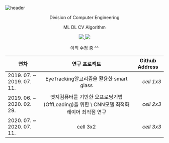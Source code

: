 ![header](https://capsule-render.vercel.app/api?type=waving&color=auto&height=300&section=header&text=Duhyeuk%20Chang&fontSize=90&animation=fadeIn&fontAlignY=38&desc=Proile%20CV%20&descAlignY=51&descAlign=62)
<p align='center'> Division of Computer Engineering </p>
<p align='center'> ML DL CV Algorithm </p>
<p align='center'>
  <a href="https://github.com/kyechan99/capsule-render/labels/Idea">
    <img src="https://img.shields.io/badge/IDEA%20ISSUE%20-%23F7DF1E.svg?&style=for-the-badge&&logoColor=white"/>
  </a>
  <a href="#demo">
    <img src="https://img.shields.io/badge/DEMO%20-%234FC08D.svg?&style=for-the-badge&&logoColor=white"/>
  </a>

  <p align='center'> 아직 수정 중 ^^ </p>
</p>

|  <center> 연차 </center> |  <center> 연구 프로젝트 </center> |  <center> Github Address </center> |
|:--------|:--------:|--------:|
| 2019. 07. ~ 2019. 07. 11. | <center> EyeTracking알고리즘을 활용한 smart glass </center> |*cell 1x3* |
| 2019. 06. ~ 2020. 02. 29. | <center> 엣지컴퓨터를 기반한 오프로딩기법(OffLoading)을 위한 \ CNN모델 최적화 레이어 최적점 연구 </center> |*cell 2x3* |
| 2020. 07. ~ 2020. 07. 11. | <center>cell 3x2 </center> |*cell 3x3* |
